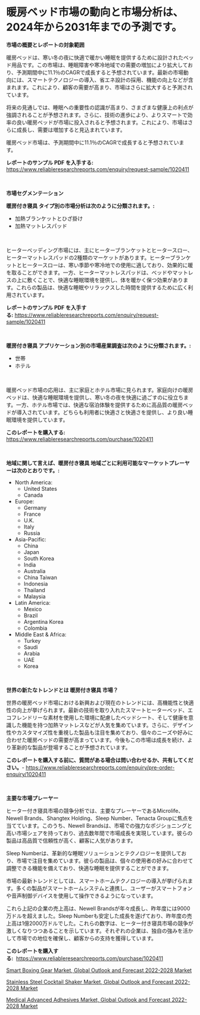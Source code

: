 <p><h1>暖房ベッド市場の動向と市場分析は、2024年から2031年までの予測です。</h1></p><p><strong>市場の概要とレポートの対象範囲</strong></p>
<p><p>暖房ベッドは、寒い冬の夜に快適で暖かい睡眠を提供するために設計されたベッド用品です。この市場は、睡眠障害や寒冷地域での需要の増加により拡大しており、予測期間中に11.1％のCAGRで成長すると予想されています。最新の市場動向には、スマートテクノロジーの導入、省エネ設計の採用、機能の向上などが含まれます。これにより、顧客の需要が高まり、市場はさらに拡大すると予測されています。</p><p>将来の見通しでは、睡眠への重要性の認識が高まり、さまざまな健康上の利点が強調されることが予想されます。さらに、技術の進歩により、よりスマートで効率の良い暖房ベッドが市場に投入されると予想されます。これにより、市場はさらに成長し、需要は増加すると見込まれています。</p><p>暖房ベッド市場は、予測期間中に11.1％のCAGRで成長すると予想されています。</p></p>
<p><strong>レポートのサンプル PDF を入手する:</strong> <a href="https://www.reliableresearchreports.com/enquiry/request-sample/1020411">https://www.reliableresearchreports.com/enquiry/request-sample/1020411</a></p>
<p>&nbsp;</p>
<p><strong>市場セグメンテーション</strong></p>
<p><strong>暖房付き寝具 タイプ別の市場分析は次のように分類されます。:</strong></p>
<p><ul><li>加熱ブランケットとひざ掛け</li><li>加熱マットレスパッド</li></ul></p>
<p>&nbsp;</p>
<p><p>ヒーターベッディング市場には、主にヒーターブランケットとヒータースロー、ヒーターマットレスパッドの2種類のマーケットがあります。ヒーターブランケットとヒータースローは、寒い季節や寒冷地での使用に適しており、効果的に暖を取ることができます。一方、ヒーターマットレスパッドは、ベッドやマットレスの上に敷くことで、快適な睡眠環境を提供し、体を暖かく保つ効果があります。これらの製品は、快適な睡眠やリラックスした時間を提供するために広く利用されています。</p></p>
<p><strong>レポートのサンプル PDF を入手する:</strong>&nbsp;<a href="https://www.reliableresearchreports.com/enquiry/request-sample/1020411">https://www.reliableresearchreports.com/enquiry/request-sample/1020411</a></p>
<p>&nbsp;</p>
<p><strong> 暖房付き寝具 アプリケーション別の市場産業調査は次のように分類されます。:</strong></p>
<p><ul><li>世帯</li><li>ホテル</li></ul></p>
<p>&nbsp;</p>
<p><p>暖房ベッド市場の応用は、主に家庭とホテル市場に見られます。家庭向けの暖房ベッドは、快適な睡眠環境を提供し、寒い冬の夜を快適に過ごすのに役立ちます。一方、ホテル市場では、快適な宿泊体験を提供するために高品質の暖房ベッドが導入されています。どちらも利用者に快適さと快適さを提供し、より良い睡眠環境を提供しています。</p></p>
<p><strong>このレポートを購入する:</strong>&nbsp; <a href="https://www.reliableresearchreports.com/purchase/1020411">https://www.reliableresearchreports.com/purchase/1020411</a></p>
<p>&nbsp;</p>
<p><strong>地域に関して言えば、暖房付き寝具 地域ごとに利用可能なマーケットプレーヤーは次のとおりです。:</strong></p>
<p><ul>
    <li>
        North America:
        <ul>
            <li>United States</li>
            <li>Canada</li>
        </ul>
    </li>
    <li>
        Europe:
        <ul>
            <li>Germany</li>
            <li>France</li>
            <li>U.K.</li>
            <li>Italy</li>
            <li>Russia</li>
        </ul>
    </li>
    <li>
        Asia-Pacific:
        <ul>
            <li>China</li>
            <li>Japan</li>
            <li>South Korea</li>
            <li>India</li>
            <li>Australia</li>
            <li>China Taiwan</li>
            <li>Indonesia</li>
            <li>Thailand</li>
            <li>Malaysia</li>
        </ul>
    </li>
    <li>
        Latin America:
        <ul>
            <li>Mexico</li>
            <li>Brazil</li>
            <li>Argentina Korea</li>
            <li>Colombia</li>
        </ul>
    </li>
    <li>
        Middle East & Africa:
        <ul>
            <li>Turkey</li>
            <li>Saudi</li>
            <li>Arabia</li>
            <li>UAE</li>
            <li>Korea</li>
        </ul>
    </li>
    </ul></p>
<p>&nbsp;</p>
<p><strong>世界の新たなトレンドとは 暖房付き寝具 市場？</strong></p>
<p><p>世界の暖房ベッド市場における新興および現在のトレンドには、高機能性と快適性の向上が挙げられます。最新の技術を取り入れたスマートヒーターベッド、エコフレンドリーな素材を使用した環境に配慮したベッドシート、そして健康を意識した機能を持つ加熱マットレスなどが人気を集めています。さらに、デザイン性やカスタマイズ性を重視した製品も注目を集めており、個々のニーズや好みに合わせた暖房ベッドの需要が高まっています。今後もこの市場は成長を続け、より革新的な製品が登場することが予想されています。</p></p>
<p><strong>このレポートを購入する前に、質問がある場合は問い合わせるか、共有してください。</strong>- <a href="https://www.reliableresearchreports.com/enquiry/pre-order-enquiry/1020411">https://www.reliableresearchreports.com/enquiry/pre-order-enquiry/1020411</a></p>
<p>&nbsp;</p>
<p><strong>主要な市場プレーヤー</strong></p>
<p><p>ヒーター付き寝具市場の競争分析では、主要なプレーヤーであるMicrolife、Newell Brands、Shangtex Holding、Sleep Number、Tenacta Groupに焦点を当てています。このうち、Newell Brandsは、市場での強力なポジショニングと高い市場シェアを持っており、過去数年間で市場成長を実現しています。彼らの製品は高品質で信頼性が高く、顧客に人気があります。</p><p>Sleep Numberは、革新的な睡眠ソリューションとテクノロジーを提供しており、市場で注目を集めています。彼らの製品は、個々の使用者の好みに合わせて調整できる機能を備えており、快適な睡眠を提供することができます。</p><p>市場の最新トレンドとしては、スマートホームテクノロジーの導入が挙げられます。多くの製品がスマートホームシステムと連携し、ユーザーがスマートフォンや音声制御デバイスを使用して操作できるようになっています。</p><p>これら上記の企業の売上高は、Newell Brandsが年々成長し、昨年度には9000万ドルを超えました。Sleep Numberも安定した成長を遂げており、昨年度の売上高は1億2000万ドルでした。これらの数字は、ヒーター付き寝具市場の競争が激しくなりつつあることを示しています。それぞれの企業は、独自の強みを活かして市場での地位を確保し、顧客からの支持を獲得しています。</p></p>
<p><strong>このレポートを購入する:</strong>&nbsp;&nbsp;<a href="https://www.reliableresearchreports.com/purchase/1020411">https://www.reliableresearchreports.com/purchase/1020411</a></p>
<p><p><a href="https://view.publitas.com/reportprime-1/smart-boxing-gear-market-global-outlook-and-forecast-2022-2028-market-research-report-unlocks-analysis-on-the-market-financial-status-market-size-and-market-revenue-upto-2030/">Smart Boxing Gear Market, Global Outlook and Forecast 2022-2028 Market</a></p><p><a href="https://view.publitas.com/reportprime-1/stainless-steel-cocktail-shaker-market-global-outlook-and-forecast-2022-2028-market-insights-market-players-and-forecast-till-2030/">Stainless Steel Cocktail Shaker Market, Global Outlook and Forecast 2022-2028 Market</a></p><p><a href="https://view.publitas.com/reportprime-1/medical-advanced-adhesives-market-global-outlook-and-forecast-2022-2028-market-challenges-opportunities-and-growth-drivers-and-major-market-players-forecasted-for-period-from-2023-2030/">Medical Advanced Adhesives Market, Global Outlook and Forecast 2022-2028 Market</a></p></p>